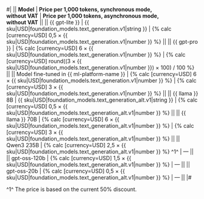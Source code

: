 #|
|| **Model** | **Price per 1,000 tokens, synchronous mode,</br>without VAT** | **Price per 1,000 tokens, asynchronous mode,</br>without VAT** ||
|| {{ gpt-lite }} | {{ sku|USD|foundation_models.text_generation.v1|string }} | {% calc [currency=USD] 0,5 × {{ sku|USD|foundation_models.text_generation.v1|number }} %} ||
|| {{ gpt-pro }} | {% calc [currency=USD] 6 × {{ sku|USD|foundation_models.text_generation.v1|number }} %} | {% calc [currency=USD] round((3 × {{ sku|USD|foundation_models.text_generation.v1|number }}) × 100) / 100 %} ||
|| Model fine-tuned in {{ ml-platform-name }} | {% calc [currency=USD] 6 × {{ sku|USD|foundation_models.text_generation.v1|number }} %} |  {% calc [currency=USD] 3 × {{ sku|USD|foundation_models.text_generation.v1|number }} %} ||
|| {{ llama }} 8B | {{ sku|USD|foundation_models.text_generation_alt.v1|string }} | {% calc [currency=USD] 0,5 × {{ sku|USD|foundation_models.text_generation_alt.v1|number }} %} ||
|| {{ llama }} 70B | {% calc [currency=USD] 6 × {{ sku|USD|foundation_models.text_generation_alt.v1|number }} %} | {% calc [currency=USD] 3 × {{ sku|USD|foundation_models.text_generation_alt.v1|number }} %} ||
|| Qwen3 235B | {% calc [currency=USD] 2,5 × {{ sku|USD|foundation_models.text_generation_alt.v1|number }} %} ^1^ | —  || 
|| gpt-oss-120b | {% calc [currency=USD] 1,5 × {{ sku|USD|foundation_models.text_generation_alt.v1|number }} %} | — || 
|| gpt-oss-20b | {% calc [currency=USD] 0,5 × {{ sku|USD|foundation_models.text_generation_alt.v1|number }} %} | — || 
|#

^1^ The price is based on the current 50% discount.